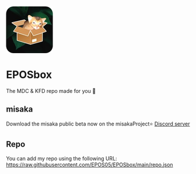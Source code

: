 ![Icon](https://raw.githubusercontent.com/EPOS05/EPOSbox/main/RepoAssets/leafEPOSbox_github.png)
# EPOSbox
The MDC & KFD repo made for you 🍃

## misaka
Download the misaka public beta now on the misakaProject⭐ [Discord server](https://discord.gg/vGByEU7UzX)

## Repo
You can add my repo using the following URL: https://raw.githubusercontent.com/EPOS05/EPOSbox/main/repo.json
